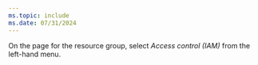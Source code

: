```yaml
---
ms.topic: include
ms.date: 07/31/2024
---
```

On the page for the resource group, select *Access control (IAM)* from the left-hand menu.
